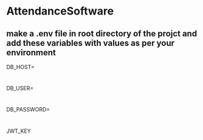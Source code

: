 
# AttendanceSoftware

## make a .env file in root directory of the projct and add these variables with values as per your environment

DB_HOST=
#
DB_USER=
#
DB_PASSWORD=
#
JWT_KEY
